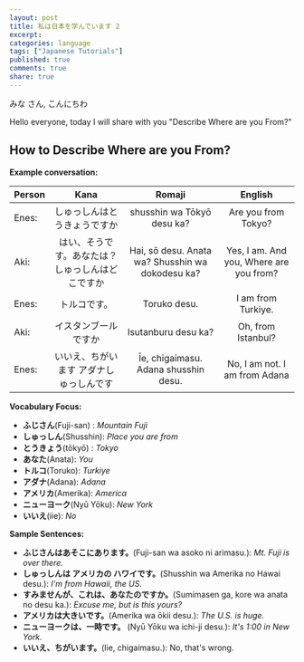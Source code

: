 ```yaml
---
layout: post
title: 私は日本を学んでいます 2
excerpt:
categories: language
tags: ["Japanese Tutorials"]
published: true
comments: true
share: true
---
```


みな さん, こんにちわ

Hello everyone, today I will share with you  "Describe Where are you From?"


## How to Describe Where are you From?

__Example conversation:__

Person | Kana | Romaji | English
:-- | :--: | :--: | :--:
Enes: | しゅっしんはとうきょうですか | shusshin wa Tōkyō desu ka? | Are you from Tokyo?
Aki: | はい、そうです。あなたは？しゅっしんはどこですか | Hai, sō desu. Anata wa? Shusshin wa dokodesu ka?  | Yes, I am. And you, Where are you from?
Enes: | トルコです。  | Toruko desu. | I am from Turkiye.
Aki: | イスタンブール ですか  | Isutanburu desu ka? | Oh, from Istanbul?
Enes: | いいえ、ちがいます アダナしゅっしんです | Īe, chigaimasu. Adana shusshin desu. | No, I am not. I am from Adana

__Vocabulary Focus:__

- __ふじさん__(Fuji-san) : _Mountain Fuji_
- __しゅっしん__(Shusshin): _Place you are from_
- __とうきょう__(tōkyō) : _Tokyo_
- __あなた__(Anata): _You_
- __トルコ__(Toruko): _Turkiye_
- __アダナ__(Adana): _Adana_
- __アメリカ__(Amerika): _America_
- __ニューヨーク__(Nyū Yōku): _New York_
- __いいえ__(iie): _No_

__Sample Sentences:__

- __ふじさんはあそこにあります。__(Fuji-san wa asoko ni arimasu.): _Mt. Fuji is over there._
- __しゅっしんは アメリカの ハワイです。__(Shusshin wa Amerika no Hawai desu.): _I'm from Hawaii, the US._
- __すみませんが、これは、あなたのですか。__(Sumimasen ga, kore wa anata no desu ka.): _Excuse me, but is this yours?_
- __アメリカは大きいです。__(Amerika wa ōkii desu.): _The U.S. is huge._
- __ニューヨークは、一時です。__ (Nyū Yōku wa ichi-ji desu.): _It's 1:00 in New York._
- __いいえ、ちがいます。__(Iie, chigaimasu.): No, that's wrong.
